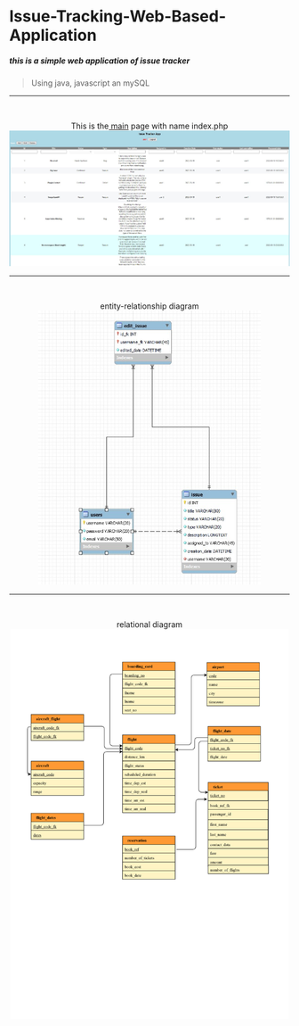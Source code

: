 # Issue-Tracking-Web-Based-Application
 
<h5>this is a simple web application of issue tracker</h5>

><span fill="red">Using java, javascript an mySQL</span><br>

<hr>
<br>
<p align="center">This is the<a href="https://airlines-demo-version.herokuapp.com/"> main</a> page with name index.php<br><img width="800" src="https://raw.githubusercontent.com/MariosChartsias/Issue-Tracking-Web-Based-Application/main/Images/Index.jpg">
<hr></p>

<br>
<p align="center">entity-relationship diagram <br><img width="400" src="https://raw.githubusercontent.com/MariosChartsias/Issue-Tracking-Web-Based-Application/main/Images/ER%20diagram.jpg">
<hr></p>
<br>
<p align="center">relational diagram <br><img width="500" src="https://raw.githubusercontent.com/MariosChartsias/Airlines-demo/main/images/Relational%20diagram%20copy.jpg"></p>


